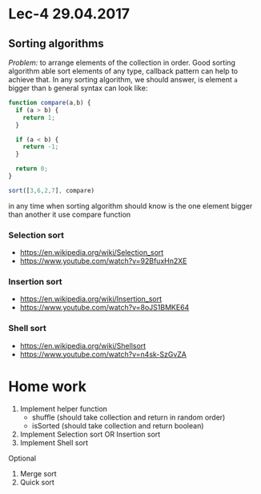 # Lec-4 29.04.2017

## Sorting algorithms

*Problem:* to arrange elements of the collection in order.
Good sorting algorithm able sort elements of any type, callback pattern can help to achieve that.
In any sorting algorithm, we should answer, is element `a` bigger than `b`
general syntax can look like:
```javascript
function compare(a,b) {
  if (a > b) {
    return 1;
  }

  if (a < b) {
    return -1;
  }

  return 0;
}

sort([3,6,2,7], compare)
```
in any time when sorting algorithm should know is the one element bigger than another it use compare function

### Selection sort
* https://en.wikipedia.org/wiki/Selection_sort
* https://www.youtube.com/watch?v=92BfuxHn2XE 

### Insertion sort
* https://en.wikipedia.org/wiki/Insertion_sort
* https://www.youtube.com/watch?v=8oJS1BMKE64

### Shell sort
* https://en.wikipedia.org/wiki/Shellsort
* https://www.youtube.com/watch?v=n4sk-SzGvZA


# Home work

1. Implement helper function
    * shuffle (should take collection and return in random order)
    * isSorted (should take collection and return boolean)
2. Implement Selection sort OR Insertion sort
3. Implement Shell sort

Optional 
1. Merge sort
2. Quick sort

